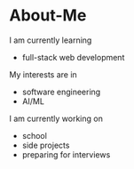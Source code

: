 # About-Me

I am currently learning 
- full-stack web development

My interests are in
- software engineering
- AI/ML
  
I am currently working on
- school 
- side projects
- preparing for interviews

